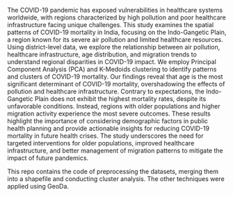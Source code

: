 The COVID-19 pandemic has exposed vulnerabilities in healthcare systems worldwide, with regions characterized by high pollution and poor healthcare infrastructure facing unique challenges. This study examines the spatial patterns of COVID-19 mortality in India, focusing on the Indo-Gangetic Plain, a region known for its severe air pollution and limited healthcare resources. Using district-level data, we explore the relationship between air pollution, healthcare infrastructure, age distribution, and migration trends to understand regional disparities in COVID-19 impact. We employ Principal Component Analysis (PCA) and K-Medoids clustering to identify patterns and clusters of COVID-19 mortality. Our findings reveal that age is the most significant determinant of COVID-19 mortality, overshadowing the effects of pollution and healthcare infrastructure. Contrary to expectations, the Indo-Gangetic Plain does not exhibit the highest mortality rates, despite its unfavorable conditions. Instead, regions with older populations and higher migration activity experience the most severe outcomes. These results highlight the importance of considering demographic factors in public health planning and provide actionable insights for reducing COVID-19 mortality in future health crises. The study underscores the need for targeted interventions for older populations, improved healthcare infrastructure, and better management of migration patterns to mitigate the impact of future pandemics.

This repo contains the code of preprocessing the datasets, merging them into a shapefile and conducting cluster analysis. The other techniques were applied using GeoDa. 
